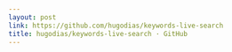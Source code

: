 ```yaml
---
layout: post
link: https://github.com/hugodias/keywords-live-search
title: hugodias/keywords-live-search · GitHub
---
```

